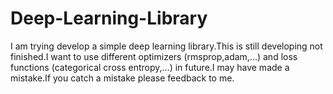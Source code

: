 # Deep-Learning-Library

I am trying develop a simple deep learning library.This is still developing not finished.I want to use different optimizers (rmsprop,adam,...) and loss functions (categorical cross entropy,...) in future.I may have made a mistake.If you catch a mistake please feedback to me.
